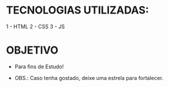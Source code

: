 # TECNOLOGIAS UTILIZADAS:
   1 - HTML
   2 - CSS
   3 - JS

# OBJETIVO
   - Para fins de Estudo!

* OBS.: Caso tenha gostado, deixe uma estrela para fortalecer.
